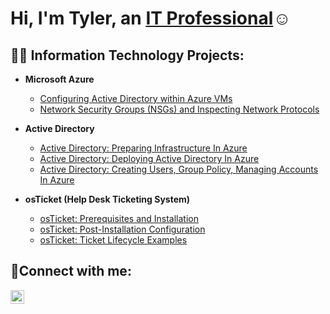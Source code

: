 <h1>Hi, I'm Tyler, an <a href="https://linkedin.com/in/tyler-c-literski">IT Professional</a>☺</h1>

<h2>👨‍💻 Information Technology Projects:</h2>


- <b>Microsoft Azure</b>
  - [Configuring Active Directory within Azure VMs](https://github.com/TytheITGuy/configure-ad)
  - [Network Security Groups (NSGs) and Inspecting Network Protocols](https://github.com/TytheITGuy/azure-network-protocols)

- <b>Active Directory</b>
  - [Active Directory: Preparing Infrastructure In Azure](https://github.com/TytheITGuy/infrastructure-in-azure)
  - [Active Directory: Deploying Active Directory In Azure](https://github.com/TytheITGuy/deploying-active-directory)
  - [Active Directory: Creating Users, Group Policy, Managing Accounts In Azure ](https://github.com/TytheITGuy/creating-users,group-policy,managing-accounts-in-azure)

- <b>osTicket (Help Desk Ticketing System)</b>
  - [osTicket: Prerequisites and Installation](https://github.com/TytheITGuy/osticket-prereqs)
  - [osTicket: Post-Installation Configuration](https://github.com/TytheITGuy/post-install-config)
  - [osTicket: Ticket Lifecycle Examples](https://github.com/TytheITGuy/ticket-lifecycle)

 

<h2>🤳Connect with me:</h2>


[<img align="left" alt="Tyler | LinkedIn" width="22px" src="https://cdn.jsdelivr.net/npm/simple-icons@v3/icons/linkedin.svg" />][linkedin]



[linkedin]: https://linkedin.com/in/Josh
